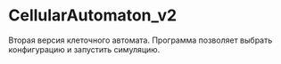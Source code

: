 # CellularAutomaton_v2
Вторая версия клеточного автомата. Программа позволяет выбрать конфигурацию и запустить симуляцию.
